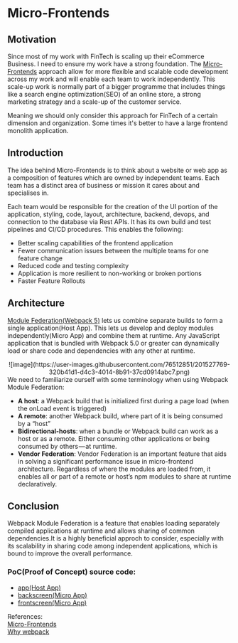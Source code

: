 # Micro-Frontends
<h2>Motivation</h2>

Since most of my work with FinTech is scaling up their eCommerce Business. I need to ensure my work have a strong foundation. The [Micro-Frontends](https://micro-frontends.org/) approach allow for more flexible and scalable code development across my work and will enable each team to work independently.  This scale-up work is normally part of a bigger programme that includes things like a search engine optimization(SEO) of an online store, a strong marketing strategy and a scale-up of the customer service.<br>

Meaning we should only consider this approach for FinTech of a certain dimension and organization. Some times it's better to have a large frontend monolith application. 

<h2>Introduction</h2>

The idea behind Micro-Frontends is to think about a website or web app as a composition of features which are owned by independent teams. Each team has a distinct area of business or mission it cares about and specialises in.

Each team would be responsible for the creation of the UI portion of the application, styling, code, layout, architecture, backend, devops, and connection to the database via Rest APIs.  It has its own build and test pipelines and CI/CD procedures. 
This enables the following:
 <ul>
  <li>Better scaling capabilities of the frontend application</li>
  <li>Fewer communication issues between the multiple teams for one feature change</li>
  <li>Reduced code and testing complexity</li>
  <li>Application is more resilient to non-working or broken portions</li>
  <li>Faster Feature Rollouts</li>
</ul> 

<h2>Architecture</h2>

[Module Federation(Webpack 5)](https://webpack.js.org/concepts/module-federation/) lets us combine separate builds to form a single application(Host App). This lets us develop and deploy modules independently(Micro App) and combine them at runtime. Any JavaScript application that is bundled with Webpack 5.0 or greater can dynamically load or share code and dependencies with any other at runtime.
<center>
![image](https://user-images.githubusercontent.com/76512851/201527769-320b41d1-d4c3-4014-8b91-37cd0914abc7.png)
</center>
We need to familiarize ourself with some terminology when using Webpack Module Federation:
<ul>
 <li><b>A host</b>: a Webpack build that is initialized first during a page load (when the onLoad event is triggered)</li>
 <li><b>A remote</b>: another Webpack build, where part of it is being consumed by a “host”</li>
 <li><b>Bidirectional-hosts</b>: when a bundle or Webpack build can work as a host or as a remote. Either consuming other applications or being consumed by others — at runtime.</li>
 <li><b>Vendor Federation</b>: Vendor Federation is an important feature that aids in solving a significant performance issue in micro-frontend architecture. Regardless of where the modules are loaded from, it enables all or part of a remote or host’s npm modules to share at runtime declaratively.</li>
</ul>

<h2>Conclusion</h2>

Webpack Module Federation is a feature that enables loading separately compiled applications at runtime and allows sharing of common dependencies.It is a highly beneficial approch to consider, especially with its scalability in sharing code among independent applications, which is bound to improve the overall performance.

<h3>PoC(Proof of Concept) source code:</h3>
<ul>
  <li><a href="https://github.com/gcp-development/microfrontends/tree/main/app" target="_blank">app(Host App)</a></li>
  <li><a href="https://github.com/gcp-development/microfrontends/tree/main/backscreen" target="_blank">backscreen(Micro App)</a></li>
  <li><a href="https://github.com/gcp-development/microfrontends/tree/main/frontscreen" target="_blank">frontscreen(Micro App)</a></li>
</ul> 

References:<br>
[Micro-Frontends](https://martinfowler.com/articles/micro-frontends.html)<br>
[Why webpack](https://webpack.js.org/concepts/why-webpack/)
